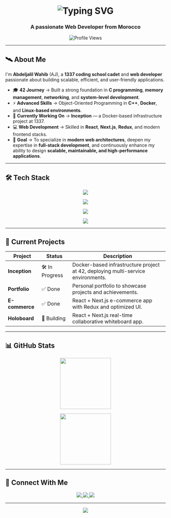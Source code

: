 <!-- ANIMATED TYPING HEADER -->
<h1 align="center">
  <img src="https://readme-typing-svg.herokuapp.com?font=JetBrains+Mono&size=28&pause=1000&color=00F7FF&center=true&vCenter=true&width=750&lines=Hey+there+👋;I'm+Abdeljalil+Wahib+(AJ);Web+Developer+%7C+42+Cadet;Building+Modern+Web+Experiences" alt="Typing SVG" />
</h1>

<h3 align="center">A passionate Web Developer from Morocco</h3>

<p align="center">
  <img src="https://komarev.com/ghpvc/?username=abdeljalil-wahib&label=Profile+Views&color=00F7FF&style=for-the-badge" alt="Profile Views" />
</p>

---

## 🛰 About Me  

I'm **Abdeljalil Wahib** (AJ), a **1337 coding school cadet** and **web developer** passionate about building scalable, efficient, and user-friendly applications.

- 🎓 **42 Journey** → Built a strong foundation in **C programming**, **memory management**, **networking**, and **system-level development**.  
- ⚡ **Advanced Skills** → Object-Oriented Programming in **C++**, **Docker**, and **Linux-based environments**.  
- 🔭 **Currently Working On** → **Inception** — a Docker-based infrastructure project at 1337.  
- 💻 **Web Development** → Skilled in **React**, **Next.js**, **Redux**, and modern frontend stacks.  
- 🎯 **Goal** → To specialize in **modern web architectures**, deepen my expertise in **full-stack development**, and continuously enhance my ability to design **scalable, maintainable, and high-performance applications**.

---

## 🛠 Tech Stack  

<p align="center">
  <!-- Frontend -->
  <img src="https://img.shields.io/badge/Frontend-React%20%7C%20Next.js%20%7C%20Redux%20%7C%20TailwindCSS-61DAFB?style=for-the-badge&logo=react&logoColor=white" />
</p>

<p align="center">
  <!-- Backend -->
  <img src="https://img.shields.io/badge/Backend-Node.js%20%7C%20Express-339933?style=for-the-badge&logo=node.js&logoColor=white" />
</p>

<p align="center">
  <!-- Databases -->
  <img src="https://img.shields.io/badge/Databases-PostgreSQL%20%7C%20MySQL%20%7C%20SQLite-4DB33D?style=for-the-badge&logo=postgresql&logoColor=white" />
</p>

<p align="center">
  <!-- Other Tools -->
  <img src="https://img.shields.io/badge/Others-C%20%7C%20C++%20%7C%20Docker%20%7C%20Git%20%7C%20Linux-0A0A0A?style=for-the-badge&logo=linux&logoColor=white" />
</p>

---

## 🚀 Current Projects  

| Project        | Status          | Description |
|----------------|-----------------|-------------|
| **Inception**  | 🛠 In Progress   | Docker-based infrastructure project at 42, deploying multi-service environments. |
| **Portfolio**  | ✅ Done         | Personal portfolio to showcase projects and achievements. |
| **E-commerce** | ✅ Done         | React + Next.js e-commerce app with Redux and optimized UI. |
| **Holoboard**  | 🚀 Building     | React + Next.js real-time collaborative whiteboard app. |

---

## 📊 GitHub Stats  

<p align="center">
  <img src="https://github-readme-stats.vercel.app/api?username=abdeljalil-wahib&show_icons=true&theme=tokyonight&hide_border=true&count_private=true" height="160" />
</p>

<p align="center">
  <img src="https://github-readme-stats.vercel.app/api/top-langs?username=abdeljalil-wahib&layout=compact&theme=tokyonight&hide_border=true" height="160" />
</p>

---

## 🔗 Connect With Me  

<p align="center">
  <a href="https://linkedin.com/in/abdeljalil-wahib" target="_blank">
    <img src="https://img.shields.io/badge/LinkedIn-abdeljalil--wahib-0A66C2?style=for-the-badge&logo=linkedin&logoColor=white" />
  </a>
  <a href="https://awahib-portfolio.vercel.app/" target="_blank">
    <img src="https://img.shields.io/badge/Portfolio-Visit-00F7FF?style=for-the-badge&logo=vercel&logoColor=black" />
  </a>
  <a href="mailto:ajwahib.dev@gmail.com">
    <img src="https://img.shields.io/badge/Gmail-ajwahib.dev%40gmail.com-D14836?style=for-the-badge&logo=gmail&logoColor=white" />
  </a>
</p>

---

<p align="center">
  <img src="https://capsule-render.vercel.app/api?type=waving&height=120&color=00F7FF&section=footer"/>
</p>
